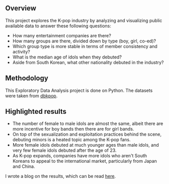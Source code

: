 ## Overview
This project explores the K-pop industry by analyzing and visualizing public available data to answer these following questions:
- How many entertainment companies are there?
- How many groups are there, divided down by type (boy, girl, co-ed)?
- Which group type is more stable in terms of member consistency and activity?
- What is the median age of idols when they debuted?
- Aside from South Korean, what other nationality debuted in the industry?

## Methodology
This Exploratory Data Analysis project is done on Python. The datasets were taken from [dbkpop](https://dbkpop.com/).

## Highlighted results
- The number of female to male idols are almost the same, albeit there are more incentive for boy bands then there are for girl bands. 
- On top of the sexualization and exploitation practices behind the scene, debuting minors is a heated topic among the K-pop fans. 
- More female idols debuted at much younger ages than male idols, and very few female idols debuted after the age of 23. 
- As K-pop expands, companies have more idols who aren't South Koreans to appeal to the international market, particularly from Japan and China.

I wrote a blog on the results, which can be read [here](https://linhpbui.com/side-work/kpop/).